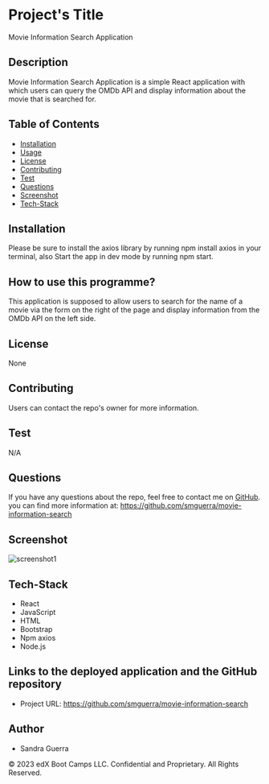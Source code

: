 # Project's Title


Movie Information Search Application


## Description 


Movie Information Search Application is a simple React application with which users can query the OMDb API and display information about the movie that is searched for.


## Table of Contents 

* [Installation](#installation) 
* [Usage](#usage) 
* [License](#license)
* [Contributing](#contributing)
* [Test](#test)
* [Questions](#questions)
* [Screenshot](#screenshot)
* [Tech-Stack](#tech-stack)

    
## Installation


Please be sure to install the axios library by running npm install axios in your terminal, also Start the app in dev mode by running npm start.


## How to use this programme?


This application is supposed to allow users to search for the name of a movie via the form on the right of the page and display information from the OMDb API on the left side. 


## License 


None


## Contributing


Users can contact the repo's owner for more information.


## Test

N/A


## Questions
    
If you have any questions about the repo, feel free to contact me on [GitHub](https://github.com/smguerra). you can find more information at: https://github.com/smguerra/movie-information-search


## Screenshot


![screenshot1](https://user-images.githubusercontent.com/118385737/222846876-3bdae8eb-41a0-421f-acc2-f95c8603fa99.png)

## Tech-Stack

- React
- JavaScript 
- HTML
- Bootstrap
- Npm axios
- Node.js


## Links to the deployed application and the GitHub repository


- Project URL: https://github.com/smguerra/movie-information-search


## Author

- Sandra Guerra

© 2023 edX Boot Camps LLC. Confidential and Proprietary. All Rights Reserved.






